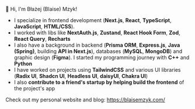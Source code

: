 👋 Hi, I'm Błażej (Blaise) Mzyk!

- I specialize in frontend development (**Next.js**, **React**, **TypeScript**, **JavaScript**, **HTML/CSS**).
- I worked with libs like **NextAuth.js**, **Zustand**, **React Hook Form**, **Zod**, **React Query**, **Recharts**
- I also have a background in backend (**Prisma ORM**, **Express.js**, **Java (Spring)**, building **API in Next.js**), databases (**MySQL**, **MongoDB**) and graphic design (**Figma**). I started my programming journey with **C++** and **Python**
- I have worked on projects using **TailwindCSS** and various UI libraries (**Radix UI**, **Shadcn UI**, **Headless UI**, **daisyUI**, **Chakra UI**)
- I also **contribute to a friend's startup by helping build the frontend** of the project's app

Check out my personal website and blog:
https://blaisemzyk.com/
